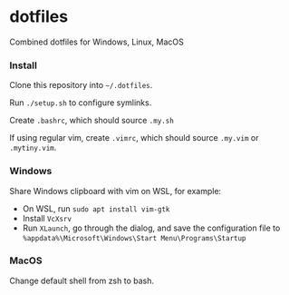 # dotfiles

Combined dotfiles for Windows, Linux, MacOS

### Install

Clone this repository into `~/.dotfiles`.

Run `./setup.sh` to configure symlinks.

Create `.bashrc`, which should source `.my.sh`

If using regular vim, create `.vimrc`, which should source `.my.vim` or `.mytiny.vim`.

### Windows

Share Windows clipboard with vim on WSL, for example:
- On WSL, run `sudo apt install vim-gtk`
- Install `VcXsrv`
- Run `XLaunch`, go through the dialog, and save the configuration file to `%appdata%\Microsoft\Windows\Start Menu\Programs\Startup`

### MacOS

Change default shell from zsh to bash.
